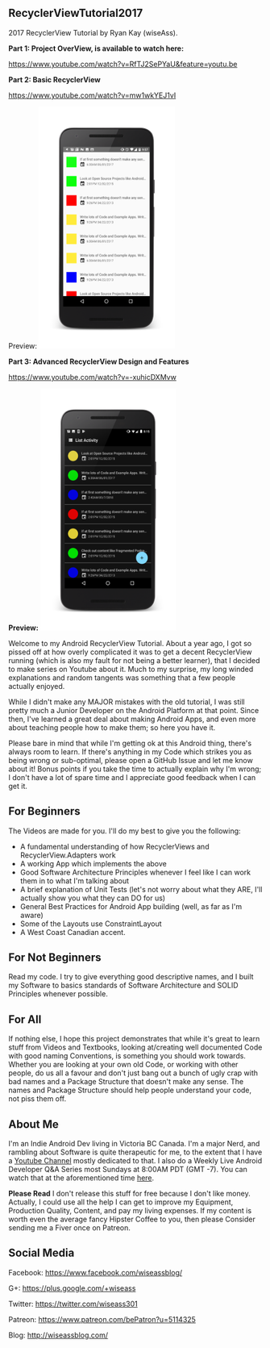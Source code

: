 ## RecyclerViewTutorial2017
2017 RecyclerView Tutorial by Ryan Kay (wiseAss).

**Part 1: Project OverView, is available to watch here:**

https://www.youtube.com/watch?v=RfTJ2SePYaU&feature=youtu.be



**Part 2: Basic RecyclerView**

https://www.youtube.com/watch?v=mw1wkYEJ1vI

Preview:
<img src="Screenshot_20170708-095736_framed.png" alt="Part Two Preview" width="270" height="480"/>

**Part 3: Advanced RecyclerView Design and Features**

https://www.youtube.com/watch?v=-xuhicDXMvw

**Preview:**
<img src="Screenshot_20170713-081532_framed.png" alt="Part Three Preview" width="270" height="480"/>

Welcome to my Android RecyclerView Tutorial. About a year ago, I got so pissed off at how overly complicated it was to get a decent RecyclerView running (which is also my fault for not being a better learner), that I decided to make series on Youtube about it. Much to my surprise, my long winded explanations and random tangents was something that a few people actually enjoyed. 

While I didn't make any MAJOR mistakes with the old tutorial, I was still pretty much a Junior Developer on the Android Platform at that point. Since then, I've learned a great deal about making Android Apps, and even more about teaching people how to make them; so here you have it. 

Please bare in mind that while I'm getting ok at this Android thing, there's always room to learn. If there's anything in my Code which strikes you as being wrong or sub-optimal, please open a GitHub Issue and let me know about it! Bonus points if you take the time to actually explain why I'm wrong; I don't have a lot of spare time and I appreciate good feedback when I can get it.

## For Beginners
The Videos are made for you. I'll do my best to give you the following:
- A fundamental understanding of how RecyclerViews and RecyclerView.Adapters work
- A working App which implements the above
- Good Software Architecture Principles whenever I feel like I can work them in to what I'm talking about
- A brief explanation of Unit Tests (let's not worry about what they ARE, I'll actually show you what they can DO for us)
- General Best Practices for Android App building (well, as far as I'm aware)
- Some of the Layouts use ConstraintLayout
- A West Coast Canadian accent.

## For Not Beginners
Read my code. I try to give everything good descriptive names, and I built my Software to basics standards of Software Architecture and SOLID Principles whenever possible.

## For All
If nothing else, I hope this project demonstrates that while it's great to learn stuff from Videos and Textbooks, looking at/creating well documented Code with good naming Conventions, is something you should work towards. Whether you are looking at your own old Code, or working with other people, do us all a favour and don't just bang out a bunch of ugly crap with bad names and a Package Structure that doesn't make any sense. The names and Package Structure should help people understand your code, not piss them off. </rant>

## About Me
I'm an Indie Android Dev living in Victoria BC Canada. I'm a major Nerd, and rambling about Software is quite therapeutic for me, to the extent that I have a [Youtube Channel](https://www.youtube.com/user/gosuddr93) mostly dedicated to that. I also do a Weekly Live Android Developer Q&A Series most Sundays at 8:00AM PDT (GMT -7). You can watch that at the aforementioned time [here](https://www.youtube.com/c/wiseAss/live).

**Please Read**
I don't release this stuff for free because I don't like money. Actually, I could use all the help I can get to improve my Equipment, Production Quality, Content, and pay my living expenses. If my content is worth even the average fancy Hipster Coffee to you, then please Consider sending me a Fiver once on Patreon. 

## Social Media

Facebook: https://www.facebook.com/wiseassblog/

G+: https://plus.google.com/+wiseass

Twitter: https://twitter.com/wiseass301

Patreon: https://www.patreon.com/bePatron?u=5114325

Blog: http://wiseassblog.com/
